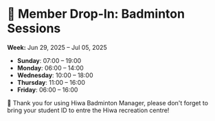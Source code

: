 # 🎾 Member Drop-In: Badminton Sessions
**Week:** Jun 29, 2025 – Jul 05, 2025

- **Sunday**: 07:00 – 19:00
- **Monday**: 06:00 – 14:00
- **Wednesday**: 10:00 – 18:00
- **Thursday**: 11:00 – 16:00
- **Friday**: 06:00 – 16:00

📣 Thank you for using Hiwa Badminton Manager, please don't forget to bring your student ID to entre the Hiwa recreation centre!
